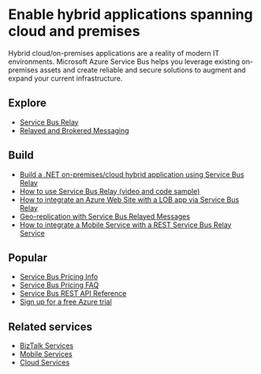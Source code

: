 <properties 
    pageTitle="Enable Hybrid Applications Spanning Cloud and Premises | Microsoft Azure" 
    description="Learn how to build hybrid applications that span across the cloud and on premises." 
    services="service-bus" 
    documentationCenter=".net" 
    authors="sethmanheim" 
    manager="timlt" 
    editor=""/>

<tags 
    ms.service="service-bus" 
    ms.workload="na" 
    ms.tgt_pltfrm="na" 
    ms.devlang="multiple" 
    ms.topic="article" 
    ms.date="01/26/2016" 
    ms.author="sethm"/>

# Enable hybrid applications spanning cloud and premises
Hybrid cloud/on-premises applications are a reality of modern IT environments. Microsoft Azure Service Bus helps you leverage existing on-premises assets and create reliable and secure solutions to augment and expand your current infrastructure.

## Explore
* [Service Bus Relay](service-bus-dotnet-how-to-use-relay.md)
* [Relayed and Brokered Messaging](service-bus-messaging-overview.md)

## Build
* [Build a .NET on-premises/cloud hybrid application using Service Bus Relay](service-bus-dotnet-hybrid-app-using-service-bus-relay.md)
* [How to use Service Bus Relay (video and code sample)](http://appfabricdemos.codeplex.com/releases/view/67597)
* [How to integrate an Azure Web Site with a LOB app via Service Bus Relay](https://code.msdn.microsoft.com/How-to-integrate-a-Windows-f1fedff8) 
* [Geo-replication with Service Bus Relayed Messages](http://code.msdn.microsoft.com/Geo-replication-with-16dbfecd)
* [How to integrate a Mobile Service with a REST Service Bus Relay Service](http://blogs.msdn.com/b/paolos/archive/2013/07/09/how-to-integrate-a-mobile-service-with-a-rest-service-bus-relay-service.aspx)

## Popular
* [Service Bus Pricing Info](https://azure.microsoft.com/pricing/details/service-bus/)
* [Service Bus Pricing FAQ](service-bus-pricing-faq.md)
* [Service Bus REST API Reference](http://msdn.microsoft.com/library/azure/hh780717.aspx)
* [Sign up for a free Azure trial](https://azure.microsoft.com/pricing/free-trial/?WT.mc_id=A85619ABF)

## Related services
* [BizTalk Services](https://azure.microsoft.com/services/biztalk-services/)
* [Mobile Services](https://azure.microsoft.com/services/mobile-services/)
* [Cloud Services](https://azure.microsoft.com/services/cloud-services/) 

